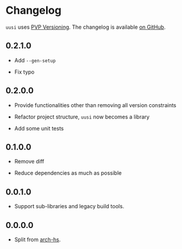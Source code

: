 # Changelog

`uusi` uses [PVP Versioning][1].
The changelog is available [on GitHub][2].

## 0.2.1.0

* Add `--gen-setup`

* Fix typo

## 0.2.0.0

* Provide functionalities other than removing all version constraints

* Refactor project structure, `uusi` now becomes a library

* Add some unit tests

## 0.1.0.0

* Remove diff

* Reduce dependencies as much as possible

## 0.0.1.0

* Support sub-libraries and legacy build tools.

## 0.0.0.0

* Split from [arch-hs](https://github.com/berberman/arch-hs).

[1]: https://pvp.haskell.org
[2]: https://github.com/berberman/uusi/releases
